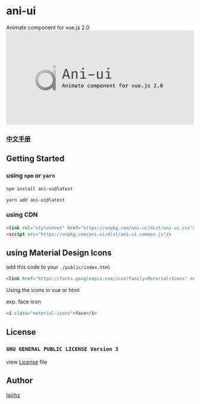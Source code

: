 # ani-ui
Animate component for vue.js 2.0
![](./logo.png)
### [中文手册](./README_cn.md)
## Getting Started
### using `npm` or `yarn`
```shell script
npm install ani-ui@latest
```
```shell script
yarn add ani-ui@latest
```

### using CDN
```html
<link rel="stylesheet" href="https://unpkg.com/ani-ui/dist/ani-ui.css">
<script src="https://unpkg.com/ani-ui/dist/ani-ui.common.js"/>
```

## using Material Design Icons
add this code to your `./public/index.html`
```html
<link href="https://fonts.googleapis.com/icon?family=Material+Icons" rel="stylesheet">
```
Using the icons in vue or html

exp. face icon
```html
<i class="material-icons">face</i>
```

## License
###  `GNU GENERAL PUBLIC LICENSE Version 3`
view [License](./LICENSE) file

## Author
[laiiihz](https://github.com/laiiihz)
